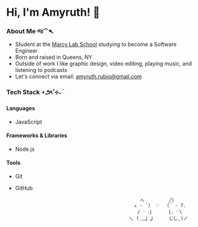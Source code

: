 # Hi, I'm Amyruth! 👋

### About Me જ⁀➴
- Student at the [Marcy Lab School](https://www.marcylabschool.org/) studying to become a Software Engineer
- Born and raised in Queens, NY
- Outside of work I like graphic design, video editing, playing music, and listening to podcasts
- Let's connect via email: amyruth.rubio@gmail.com

### Tech Stack ⋆౨ৎ˚⟡˖ ࣪

#### Languages
- JavaScript

#### Frameworks & Libraries
- Node.js

#### Tools
- Git
- GitHub


                                                    へ         ╱| 
                                                  ૮ - ՛)  ♡   (` - 7.   
                                                   / ⁻ ៸|      |、⁻〵
                                                乀 (ˍ,ل ل      じしˍ)ノ        